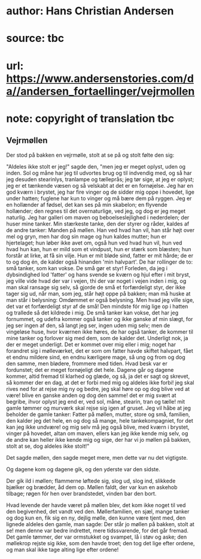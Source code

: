 # author: Hans Christian Andersen
# source: tbc
# url: https://www.andersenstories.com/da//andersen_fortaellinger/vejrmollen
# note: copyright of translation tbc

## Vejrmøllen 

Der stod på bakken en vejrmølle, stolt at se på og stolt følte den sig:

"Aldeles ikke stolt er jeg!" sagde den, "men jeg er meget oplyst,
uden og inden. Sol og måne har jeg til udvortes brug og til indvendig
med, og så har jeg desuden stearinlys, tranlampe og tælleprås; jeg tør
sige, at jeg er oplyst; jeg er et tænkende væsen og så velskabt at det
er en fornøjelse. Jeg har en god kværn i brystet, jeg har fire vinger og
de sidder mig oppe i hovedet, lige under hatten; fuglene har kun to
vinger og må bære dem på ryggen. Jeg er en hollænder af fødsel, det kan
ses på min skabelon; en flyvende hollænder; den regnes til det
overnaturlige, ved jeg, og dog er jeg meget naturlig. Jeg har galleri om
maven og beboelseslejlighed i nederdelen; der huser mine tanker. Min
stærkeste tanke, den der styrer og råder, kaldes af de andre tanker:
Manden på møllen. Han ved hvad han vil, han står højt over mel og gryn,
men har dog sin mage og hun kaldes mutter; hun er hjertelaget; hun løber
ikke avet om, også hun ved hvad hun vil, hun ved hvad hun kan, hun er
mild som et vindpust, hun er stærk som blæsten; hun forstår at lirke, at
få sin vilje. Hun er mit bløde sind, fatter er mit hårde; de er to og
dog én, de kalder også hinanden 'min halvpart'. De har rollinger de
to: små tanker, som kan vokse. De små gør et styr! Forleden, da jeg i
dybsindighed lod 'fatter' og hans svende se kværn og hjul efter i mit
bryst, jeg ville vide hvad der var i vejen, thi der var noget i vejen
inden i mig, og man skal ransage sig selv, så gjorde de små et
forfærdeligt styr, der ikke tager sig ud, når man, som jeg, står højt
oppe på bakken; man må huske at man står i belysning: Omdømmet er også
belysning. Men hvad jeg ville sige, det var et forfærdeligt styr af de
små! Den mindste fór mig lige op i hatten og trallede så det kildrede i
mig. De små tanker kan vokse, det har jeg fornummet, og udefra kommer
også tanker og ikke ganske af min slægt, for jeg ser ingen af den, så
langt jeg ser, ingen uden mig selv; men de vingeløse huse, hvor kværnen
ikke høres, de har også tanker, de kommer til mine tanker og forlover
sig med dem, som de kalder det. Underligt nok, ja der er meget
underligt. Det er kommet over mig eller i mig; noget har forandret sig i
mølleværket, det er som om fatter havde skiftet halvpart, fået et endnu
mildere sind, en endnu kærligere mage, så ung og from og dog den samme,
men blødere, frommere med tiden. Hvad besk var er fordunstet; det er
meget fornøjeligt det hele. Dagene går og dagene kommer, altid fremad
til klarhed og glæde, og så, ja det er sagt og skrevet, så kommer der en
dag, at det er forbi med mig og aldeles ikke forbi! jeg skal rives ned
for at rejse mig ny og bedre, jeg skal høre op og dog blive ved at være!
blive en ganske anden og dog den samme! det er mig svært at begribe,
ihvor oplyst jeg end er, ved sol, måne, stearin, tran og tælle! mit
gamle tømmer og murværk skal rejse sig igen af gruset. Jeg vil håbe at
jeg beholder de gamle tanker: Fatter på møllen, mutter, store og små,
familien, den kalder jeg det hele, en og dog så mange, hele
tankekompagniet, for det kan jeg ikke undvære! og mig selv må jeg også
blive, med kværn i brystet, vinger på hovedet, altan om maven, ellers
kan jeg ikke kende mig selv, og de andre kan heller ikke kende mig og
sige, der har vi jo møllen på bakken, stolt at se, dog aldeles ikke
stolt!"

Det sagde møllen, den sagde meget mere, men dette var nu det vigtigste.

Og dagene kom og dagene gik, og den yderste var den sidste.

Der gik ild i møllen; flammerne løftede sig, slog ud, slog ind, slikkede
bjælker og brædder, åd dem op. Møllen faldt, der var kun en askehob
tilbage; røgen fór hen over brandstedet, vinden bar den bort.

Hvad levende der havde været på møllen blev, det kom ikke noget til ved
den begivenhed, det vandt ved den. Møllerfamilien, en sjæl, mange tanker
og dog kun en, fik sig en ny, dejlig mølle, den kunne være tjent med,
den lignede aldeles den gamle, man sagde: Der står jo møllen på bakken,
stolt at se! men denne var bedre indrettet, mere tidssvarende, for det
går fremad. Det gamle tømmer, der var ormstukket og svampet, lå i støv
og aske; den møllekrop rejste sig ikke, som den havde troet; den tog det
lige efter ordene, og man skal ikke tage alting lige efter ordene!
